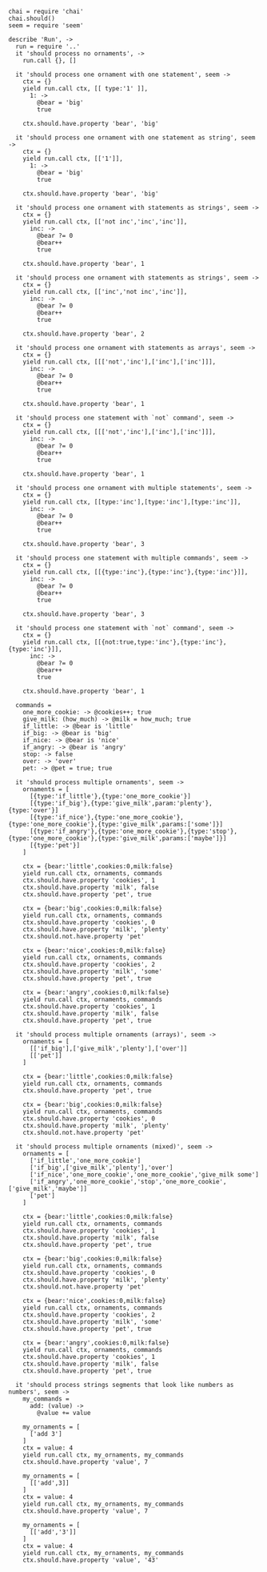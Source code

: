     chai = require 'chai'
    chai.should()
    seem = require 'seem'

    describe 'Run', ->
      run = require '..'
      it 'should process no ornaments', ->
        run.call {}, []

      it 'should process one ornament with one statement', seem ->
        ctx = {}
        yield run.call ctx, [[ type:'1' ]],
          1: ->
            @bear = 'big'
            true

        ctx.should.have.property 'bear', 'big'

      it 'should process one ornament with one statement as string', seem ->
        ctx = {}
        yield run.call ctx, [['1']],
          1: ->
            @bear = 'big'
            true

        ctx.should.have.property 'bear', 'big'

      it 'should process one ornament with statements as strings', seem ->
        ctx = {}
        yield run.call ctx, [['not inc','inc','inc']],
          inc: ->
            @bear ?= 0
            @bear++
            true

        ctx.should.have.property 'bear', 1

      it 'should process one ornament with statements as strings', seem ->
        ctx = {}
        yield run.call ctx, [['inc','not inc','inc']],
          inc: ->
            @bear ?= 0
            @bear++
            true

        ctx.should.have.property 'bear', 2

      it 'should process one ornament with statements as arrays', seem ->
        ctx = {}
        yield run.call ctx, [[['not','inc'],['inc'],['inc']]],
          inc: ->
            @bear ?= 0
            @bear++
            true

        ctx.should.have.property 'bear', 1

      it 'should process one statement with `not` command', seem ->
        ctx = {}
        yield run.call ctx, [[['not','inc'],['inc'],['inc']]],
          inc: ->
            @bear ?= 0
            @bear++
            true

        ctx.should.have.property 'bear', 1

      it 'should process one ornament with multiple statements', seem ->
        ctx = {}
        yield run.call ctx, [[type:'inc'],[type:'inc'],[type:'inc']],
          inc: ->
            @bear ?= 0
            @bear++
            true

        ctx.should.have.property 'bear', 3

      it 'should process one statement with multiple commands', seem ->
        ctx = {}
        yield run.call ctx, [[{type:'inc'},{type:'inc'},{type:'inc'}]],
          inc: ->
            @bear ?= 0
            @bear++
            true

        ctx.should.have.property 'bear', 3

      it 'should process one statement with `not` command', seem ->
        ctx = {}
        yield run.call ctx, [[{not:true,type:'inc'},{type:'inc'},{type:'inc'}]],
          inc: ->
            @bear ?= 0
            @bear++
            true

        ctx.should.have.property 'bear', 1

      commands =
        one_more_cookie: -> @cookies++; true
        give_milk: (how_much) -> @milk = how_much; true
        if_little: -> @bear is 'little'
        if_big: -> @bear is 'big'
        if_nice: -> @bear is 'nice'
        if_angry: -> @bear is 'angry'
        stop: -> false
        over: -> 'over'
        pet: -> @pet = true; true

      it 'should process multiple ornaments', seem ->
        ornaments = [
          [{type:'if_little'},{type:'one_more_cookie'}]
          [{type:'if_big'},{type:'give_milk',param:'plenty'},{type:'over'}]
          [{type:'if_nice'},{type:'one_more_cookie'},{type:'one_more_cookie'},{type:'give_milk',params:['some']}]
          [{type:'if_angry'},{type:'one_more_cookie'},{type:'stop'},{type:'one_more_cookie'},{type:'give_milk',params:['maybe']}]
          [{type:'pet'}]
        ]

        ctx = {bear:'little',cookies:0,milk:false}
        yield run.call ctx, ornaments, commands
        ctx.should.have.property 'cookies', 1
        ctx.should.have.property 'milk', false
        ctx.should.have.property 'pet', true

        ctx = {bear:'big',cookies:0,milk:false}
        yield run.call ctx, ornaments, commands
        ctx.should.have.property 'cookies', 0
        ctx.should.have.property 'milk', 'plenty'
        ctx.should.not.have.property 'pet'

        ctx = {bear:'nice',cookies:0,milk:false}
        yield run.call ctx, ornaments, commands
        ctx.should.have.property 'cookies', 2
        ctx.should.have.property 'milk', 'some'
        ctx.should.have.property 'pet', true

        ctx = {bear:'angry',cookies:0,milk:false}
        yield run.call ctx, ornaments, commands
        ctx.should.have.property 'cookies', 1
        ctx.should.have.property 'milk', false
        ctx.should.have.property 'pet', true

      it 'should process multiple ornaments (arrays)', seem ->
        ornaments = [
          [['if_big'],['give_milk','plenty'],['over']]
          [['pet']]
        ]

        ctx = {bear:'little',cookies:0,milk:false}
        yield run.call ctx, ornaments, commands
        ctx.should.have.property 'pet', true

        ctx = {bear:'big',cookies:0,milk:false}
        yield run.call ctx, ornaments, commands
        ctx.should.have.property 'cookies', 0
        ctx.should.have.property 'milk', 'plenty'
        ctx.should.not.have.property 'pet'

      it 'should process multiple ornaments (mixed)', seem ->
        ornaments = [
          ['if_little','one_more_cookie']
          ['if_big',['give_milk','plenty'],'over']
          ['if_nice','one_more_cookie','one_more_cookie','give_milk some']
          ['if_angry','one_more_cookie','stop','one_more_cookie',['give_milk','maybe']]
          ['pet']
        ]

        ctx = {bear:'little',cookies:0,milk:false}
        yield run.call ctx, ornaments, commands
        ctx.should.have.property 'cookies', 1
        ctx.should.have.property 'milk', false
        ctx.should.have.property 'pet', true

        ctx = {bear:'big',cookies:0,milk:false}
        yield run.call ctx, ornaments, commands
        ctx.should.have.property 'cookies', 0
        ctx.should.have.property 'milk', 'plenty'
        ctx.should.not.have.property 'pet'

        ctx = {bear:'nice',cookies:0,milk:false}
        yield run.call ctx, ornaments, commands
        ctx.should.have.property 'cookies', 2
        ctx.should.have.property 'milk', 'some'
        ctx.should.have.property 'pet', true

        ctx = {bear:'angry',cookies:0,milk:false}
        yield run.call ctx, ornaments, commands
        ctx.should.have.property 'cookies', 1
        ctx.should.have.property 'milk', false
        ctx.should.have.property 'pet', true

      it 'should process strings segments that look like numbers as numbers', seem ->
        my_commands =
          add: (value) ->
            @value += value

        my_ornaments = [
          ['add 3']
        ]
        ctx = value: 4
        yield run.call ctx, my_ornaments, my_commands
        ctx.should.have.property 'value', 7

        my_ornaments = [
          [['add',3]]
        ]
        ctx = value: 4
        yield run.call ctx, my_ornaments, my_commands
        ctx.should.have.property 'value', 7

        my_ornaments = [
          [['add','3']]
        ]
        ctx = value: 4
        yield run.call ctx, my_ornaments, my_commands
        ctx.should.have.property 'value', '43'
